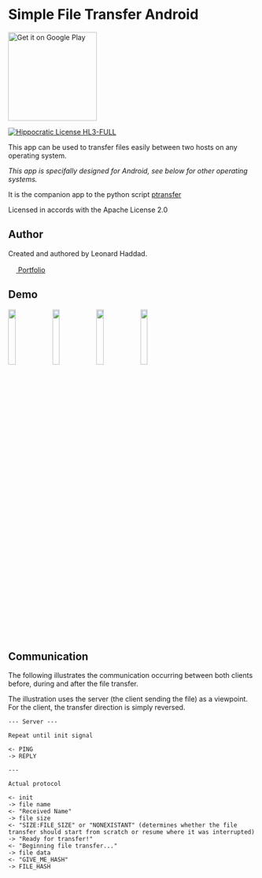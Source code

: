 # Simple File Transfer Android

<a href='https://play.google.com/store/apps/details?id=software.isratech.filetransferos&pcampaignid=pcampaignidMKT-Other-global-all-co-prtnr-py-PartBadge-Mar2515-1' target='_blank'><img alt='Get it on Google Play' src='https://play.google.com/intl/en_us/badges/static/images/badges/en_badge_web_generic.png' style='width: 180px'/></a>

[![Hippocratic License HL3-FULL](https://img.shields.io/static/v1?label=Hippocratic%20License&message=HL3-FULL&labelColor=5e2751&color=bc8c3d)](https://firstdonoharm.dev/version/3/0/full.html)

This app can be used to transfer files easily between two hosts on any operating system. 

*This app is specifally designed for Android, see below for other operating systems.*

It is the companion app to the python script [ptransfer](https://github.com/leolion3/Portfolio/tree/master/Python/FileSender)

Licensed in accords with the Apache License 2.0

## Author

Created and authored by Leonard Haddad.

<a href="https://leolion3.github.io/Portfolio" target="_blank"><img src="https://raw.githubusercontent.com/danielcranney/readme-generator/main/public/icons/socials/github.svg" width="16" height="16"> Portfolio</a>

## Demo

<div class="container">
	<img src="https://play-lh.googleusercontent.com/iHuddteA7OHsEr9jMnzo15gXJbZaAOHeEBDGZ_cv1u1MF6mOJGNhSMnETmQMnQlc1nI=w526-h296-rw" width="17%">
	<img src="https://play-lh.googleusercontent.com/SG7YI3_F70NN1pWVLh4AJXPycm2YC9XSNjCwigQB6N7Q64leSXaZXaDoPxC4uTPebu5z=w526-h296-rw" width="17%">
	<img src="https://play-lh.googleusercontent.com/AR9QsUbVkMCtYRkU_MVl8jDhLWcjWvQIWtftM-4l1OxbuZ9LmGpsh6k3m2B4uMCK_ZBW=w526-h296-rw" width="17%">
	<img src="https://play-lh.googleusercontent.com/9mJW796gIMOoZ3HULnPw9pOxOhhjfhPLp9veOMIw-FBtW1ZVWTByD3t49aLNbCHOyVhI=w526-h296-rw" width="17%">
</div>

## Communication

The following illustrates the communication occurring between both clients before, during and after the file transfer.

The illustration uses the server (the client sending the file) as a viewpoint. For the client, the transfer direction is simply reversed.

```
--- Server ---

Repeat until init signal

<- PING
-> REPLY

---

Actual protocol

<- init
-> file name
<- "Received Name"
-> file size
<- "SIZE:FILE_SIZE" or "NONEXISTANT" (determines whether the file transfer should start from scratch or resume where it was interrupted)
-> "Ready for transfer!"
<- "Beginning file transfer..."
-> file data
<- "GIVE_ME_HASH"
-> FILE_HASH
```
